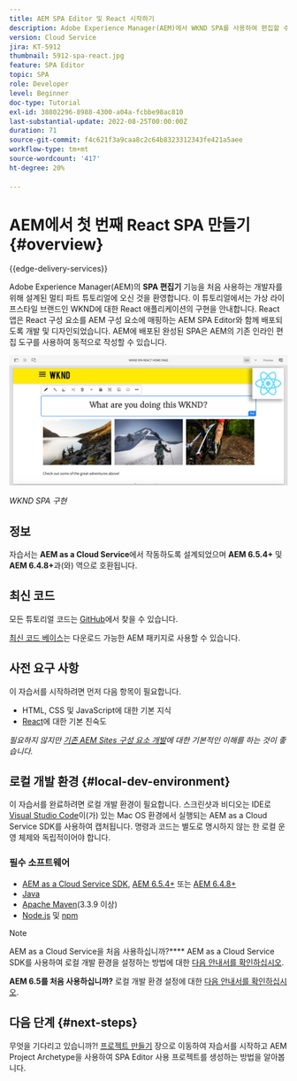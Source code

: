```yaml
---
title: AEM SPA Editor 및 React 시작하기
description: Adobe Experience Manager(AEM)에서 WKND SPA를 사용하여 편집할 수 있는 첫 번째 React Single Page Application(SPA)을 제작해 보십시오. AEM의 SPA 편집기와 React JS 프레임워크를 사용하여 SPA를 제작하는 방법에 대해 알아봅니다. 여러 부문으로 구성된 이 튜토리얼은 WKND의 가상 라이프스타일 브랜드를 위한 React 애플리케이션의 구현 과정을 안내합니다. 이 튜토리얼은 전체적인 SPA 개발 및 AEM과의 통합에 대한 정보를 담고 있습니다.
version: Cloud Service
jira: KT-5912
thumbnail: 5912-spa-react.jpg
feature: SPA Editor
topic: SPA
role: Developer
level: Beginner
doc-type: Tutorial
exl-id: 38802296-8988-4300-a04a-fcbbe98ac810
last-substantial-update: 2022-08-25T00:00:00Z
duration: 71
source-git-commit: f4c621f3a9caa8c2c64b8323312343fe421a5aee
workflow-type: tm+mt
source-wordcount: '417'
ht-degree: 20%

---
```


# AEM에서 첫 번째 React SPA 만들기 {#overview}

{{edge-delivery-services}}

Adobe Experience Manager(AEM)의 **SPA 편집기** 기능을 처음 사용하는 개발자를 위해 설계된 멀티 파트 튜토리얼에 오신 것을 환영합니다. 이 튜토리얼에서는 가상 라이프스타일 브랜드인 WKND에 대한 React 애플리케이션의 구현을 안내합니다. React 앱은 React 구성 요소를 AEM 구성 요소에 매핑하는 AEM SPA Editor와 함께 배포되도록 개발 및 디자인되었습니다. AEM에 배포된 완성된 SPA은 AEM의 기존 인라인 편집 도구를 사용하여 동적으로 작성할 수 있습니다.

![최종 SPA 구현](assets/wknd-spa-implementation.png)

*WKND SPA 구현*

## 정보

자습서는 **AEM as a Cloud Service**&#x200B;에서 작동하도록 설계되었으며 **AEM 6.5.4+** 및 **AEM 6.4.8+**&#x200B;과(와) 역으로 호환됩니다.

## 최신 코드

모든 튜토리얼 코드는 [GitHub](https://github.com/adobe/aem-guides-wknd-spa)에서 찾을 수 있습니다.

[최신 코드 베이스](https://github.com/adobe/aem-guides-wknd-spa/releases)는 다운로드 가능한 AEM 패키지로 사용할 수 있습니다.

## 사전 요구 사항

이 자습서를 시작하려면 먼저 다음 항목이 필요합니다.

* HTML, CSS 및 JavaScript에 대한 기본 지식
* [React](https://reactjs.org/tutorial/tutorial.html)에 대한 기본 친숙도

*필요하지 않지만 [기존 AEM Sites 구성 요소 개발](https://experienceleague.adobe.com/docs/experience-manager-learn/getting-started-wknd-tutorial-develop/overview.html?lang=ko-KR)에 대한 기본적인 이해를 하는 것이 좋습니다.*

## 로컬 개발 환경 {#local-dev-environment}

이 자습서를 완료하려면 로컬 개발 환경이 필요합니다. 스크린샷과 비디오는 IDE로 [Visual Studio Code](https://code.visualstudio.com/)이(가) 있는 Mac OS 환경에서 실행되는 AEM as a Cloud Service SDK를 사용하여 캡처됩니다. 명령과 코드는 별도로 명시하지 않는 한 로컬 운영 체제와 독립적이어야 합니다.

### 필수 소프트웨어

* [AEM as a Cloud Service SDK](https://experienceleague.adobe.com/docs/experience-manager-learn/cloud-service/local-development-environment-set-up/aem-runtime.html), [AEM 6.5.4+](https://experienceleague.adobe.com/docs/experience-manager-release-information/aem-release-updates/aem-releases-updates.html?lang=en#aem-65) 또는 [AEM 6.4.8+](https://experienceleague.adobe.com/docs/experience-manager-release-information/aem-release-updates/aem-releases-updates.html?lang=en#aem-64)
* [Java](https://downloads.experiencecloud.adobe.com/content/software-distribution/en/general.html)
* [Apache Maven](https://maven.apache.org/)(3.3.9 이상)
* [Node.js](https://nodejs.org/en/) 및 [npm](https://www.npmjs.com/)

>[!NOTE]
>
> AEM as a Cloud Service을 처음 사용하십니까?**** AEM as a Cloud Service SDK를 사용하여 로컬 개발 환경을 설정하는 방법에 대한 [다음 안내서를 확인하십시오](https://experienceleague.adobe.com/docs/experience-manager-learn/cloud-service/local-development-environment-set-up/overview.html?lang=ko-KR).
>
> **AEM 6.5를 처음 사용하십니까?** 로컬 개발 환경 설정에 대한 [다음 안내서를 확인하십시오](https://experienceleague.adobe.com/docs/experience-manager-learn/foundation/development/set-up-a-local-aem-development-environment.html?lang=ko-KR).

## 다음 단계 {#next-steps}

무엇을 기다리고 있습니까?! [프로젝트 만들기](create-project.md) 장으로 이동하여 자습서를 시작하고 AEM Project Archetype을 사용하여 SPA Editor 사용 프로젝트를 생성하는 방법을 알아봅니다.
